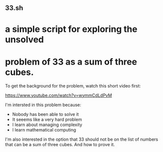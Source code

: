 ## 33.sh
# a simple script for exploring the unsolved 
# problem of 33 as a sum of three cubes.

To get the background for the problem, watch 
this short video first: 

https://www.youtube.com/watch?v=wymmCdLdPvM

I'm intersted in this problem because: 

- Nobody has been able to solve it 
- It seeems like a very hard problem 
- I learn about managing complexity
- I learn mathematical computing

I'm also interested in the option that 33
should not be on the list of numbers that can be 
a sum of three cubes. And how to prove it. 

